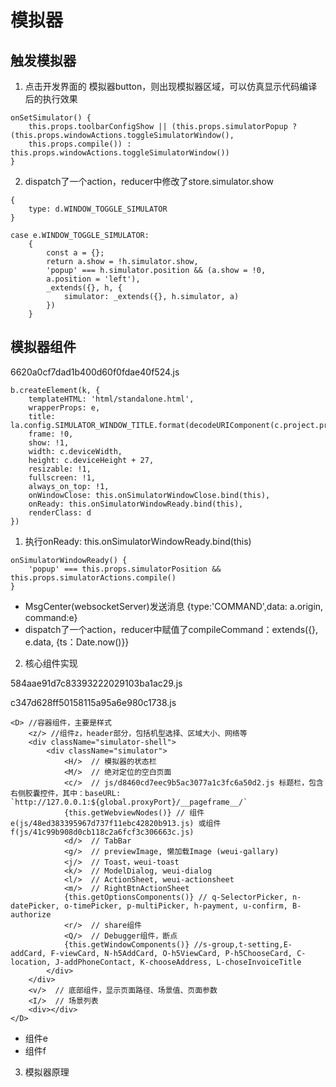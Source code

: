 # 模拟器
## 触发模拟器
1. 点击开发界面的 模拟器button，则出现模拟器区域，可以仿真显示代码编译后的执行效果
```
onSetSimulator() {
    this.props.toolbarConfigShow || (this.props.simulatorPopup ? (this.props.windowActions.toggleSimulatorWindow(),
    this.props.compile()) : this.props.windowActions.toggleSimulatorWindow())
}
```
2. dispatch了一个action，reducer中修改了store.simulator.show
```
{
    type: d.WINDOW_TOGGLE_SIMULATOR
}

case e.WINDOW_TOGGLE_SIMULATOR:
    {
        const a = {};
        return a.show = !h.simulator.show,
        'popup' === h.simulator.position && (a.show = !0,
        a.position = 'left'),
        _extends({}, h, {
            simulator: _extends({}, h.simulator, a)
        })
    }
```

## 模拟器组件
6620a0cf7dad1b400d60f0fdae40f524.js

```
b.createElement(k, {
    templateHTML: 'html/standalone.html',
    wrapperProps: e,
    title: la.config.SIMULATOR_WINDOW_TITLE.format(decodeURIComponent(c.project.projectname)),
    frame: !0,
    show: !1,
    width: c.deviceWidth,
    height: c.deviceHeight + 27,
    resizable: !1,
    fullscreen: !1,
    always_on_top: !1,
    onWindowClose: this.onSimulatorWindowClose.bind(this),
    onReady: this.onSimulatorWindowReady.bind(this),
    renderClass: d
})
```
1. 执行onReady: this.onSimulatorWindowReady.bind(this)
```
onSimulatorWindowReady() {
    'popup' === this.props.simulatorPosition && this.props.simulatorActions.compile()
}
```
  - MsgCenter(websocketServer)发送消息 {type:'COMMAND',data: a.origin, command:e}
  - dispatch了一个action，reducer中赋值了compileCommand：extends({}, e.data, {ts：Date.now()}}
2. 核心组件实现

584aae91d7c83393222029103ba1ac29.js

c347d628ff50158115a95a6e980c1738.js
```
<D> //容器组件，主要是样式
    <z/> //组件z，header部分，包括机型选择、区域大小、网络等
    <div className="simulator-shell">
        <div className="simulator">
            <H/>  // 模拟器的状态栏
            <M/>  // 绝对定位的空白页面
            <c/>  // js/d8460cd7eec9b5ac3077a1c3fc6a50d2.js 标题栏，包含右侧胶囊控件，其中：baseURL: `http://127.0.0.1:${global.proxyPort}/__pageframe__/`
            {this.getWebviewNodes()} // 组件e(js/48ed383395967d737f11ebc42820b913.js) 或组件f(js/41c99b908d0cb118c2a6fcf3c306663c.js)
            <d/>  // TabBar
            <g/>  // previewImage, 懒加载Image (weui-gallary)
            <j/>  // Toast，weui-toast
            <k/>  // ModelDialog, weui-dialog
            <l/>  // ActionSheet, weui-actionsheet
            <m/>  // RightBtnActionSheet
            {this.getOptionsComponents()} // q-SelectorPicker, n-datePicker, o-timePicker, p-multiPicker, h-payment, u-confirm, B-authorize
            <r/>  // share组件
            <Q/>  // Debugger组件，断点
            {this.getWindowComponents()} //s-group,t-setting,E-addCard, F-viewCard, N-h5AddCard, O-h5ViewCard, P-h5ChooseCard, C-location, J-addPhoneContact, K-chooseAddress, L-choseInvoiceTitle
        </div>
    </div>
    <v/>  // 底部组件，显示页面路径、场景值、页面参数
    <I/>  // 场景列表
    <div></div>
</D>
```

  - 组件e
  - 组件f
3. 模拟器原理



